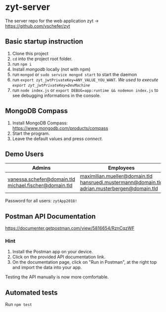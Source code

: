 # zyt-server
The server repo for the web application zyt -> https://github.com/vschefer/zyt

## Basic startup instruction
  1. Clone this project
  2. ```cd``` into the project root folder.
  3. run ```npm i```
  4. Install *mongodb* locally (not with npm)
  5. run ```mongod``` or ```sudo service mongod start``` to start the daemon
  6. run ```export zyt_jwtPrivateKey=ANY_VALUE_YOU_WANT```. *We used to execute ```export zyt_jwtPrivateKey=DevMachine```*
  7. run ```node index.js``` or ```export DEBUG=app:runtime && nodemon index.js``` to see debugging informations in the console.

## MongoDB Compass

1. Install MongoDB Compass: https://www.mongodb.com/products/compass
2. Start the program.
3. Leave the default values and press *connect*.

## Demo Users

| Admins                                                       | Employees                                                    |
| ------------------------------------------------------------ | ------------------------------------------------------------ |
| vanessa.schefer@domain.tld<br />michael.fischer@domain.tld<br/> | maximilian.mueller@domain.tld<br />hansruedi.mustermann@domain.tld<br />adrian.musterbergen@domain.tld |

Password for all users: ```zytApp2018!```

## Postman API Documentation

https://documenter.getpostman.com/view/5816654/RznCqzWF

### Hint
 1. Install the Postman app on your device.
 2. Click on the provided API documentation link.
 3. On the documentation page, click on "Run in Postman", at the right top and import the data into your app.

Testing the API manually is now more comfortable.

## Automated tests

Run ```npm test```

